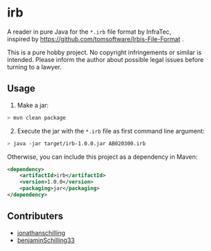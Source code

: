 # irb

A reader in pure Java for the `*.irb` file format by InfraTec,  
inspired by https://github.com/tomsoftware/Irbis-File-Format .

This is a pure hobby project. No copyright infringements or similar is intended.
Please inform the author about possible legal issues before turning to a lawyer.

## Usage

1. Make a jar:

```bash
> mvn clean package
```

2. Execute the jar with the `*.irb` file as first command line argument:
 
```bash
> java -jar target/irb-1.0.0.jar AB020300.irb
```

Otherwise, you can include this project as a dependency in Maven:

```xml
<dependency>
    <artifactId>irb</artifactId>
    <version>1.0.0</version>
    <packaging>jar</packaging>
</dependency>
```

## Contributers

 * [jonathanschilling](https://github.com/jonathanschilling)
 * [benjaminSchilling33](https://github.com/benjaminschilling33)
 
